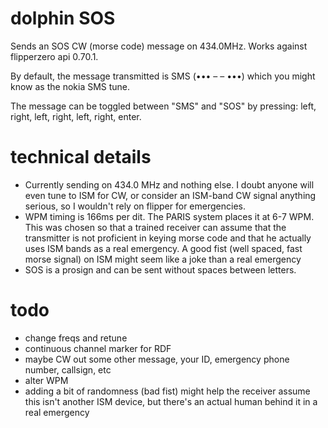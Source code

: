 # dolphin SOS
Sends an SOS CW (morse code) message on 434.0MHz. Works against flipperzero api 0.70.1.

By default, the message transmitted is SMS (••• – – •••) which you might know as the nokia SMS tune. 

The message can be toggled between "SMS" and "SOS" by pressing: left, right, left, right, left, right, enter. 

# technical details

* Currently sending on 434.0 MHz and nothing else. I doubt anyone will even tune to ISM for CW, or consider an ISM-band CW signal anything serious, so I wouldn't rely on flipper for emergencies.
* WPM timing is 166ms per dit. The PARIS system places it at 6-7 WPM. This was chosen so that a trained receiver can assume that the transmitter is not proficient in keying morse code and that he actually uses ISM bands as a real emergency. A good fist (well spaced, fast morse signal) on ISM might seem like a joke than a real emergency
* SOS is a prosign and can be sent without spaces between letters.

# todo

* change freqs and retune
* continuous channel marker for RDF
* maybe CW out some other message, your ID, emergency phone number, callsign, etc
* alter WPM
* adding a bit of randomness (bad fist) might help the receiver assume this isn't another ISM device, but there's an actual human behind it in a real emergency

